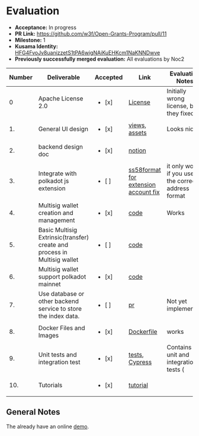 # Evaluation

* **Acceptance:** In progress
* **PR Link:** https://github.com/w3f/Open-Grants-Program/pull/11
* **Milestone:** 1
* **Kusama Identity:** [HFG4FvoJv8uanizzetS1tPA6wigNAiKuEHKcm1NaKNNDwve](https://polkascan.io/pre/kusama/account/HFG4FvoJv8uanizzetS1tPA6wigNAiKuEHKcm1NaKNNDwve)
* **Previously successfully merged evaluation:** All evaluations by Noc2

| Number | Deliverable | Accepted | Link | Evaluation Notes |
| ------------- | ------------- | ------------- | ------------- |------------- |
| 0 |  Apache License 2.0 | <ul><li>[x] </li></ul> | [License](https://github.com/itering/subscan-multisig-ui/commit/08bae220f0bf46c2f6375bcb912273a7f1d95a5b) |  Initially wrong license, but they fixed it |
| 1. | General UI design |<ul><li>[x] </li></ul>| [views](https://github.com/itering/subscan-multisig-ui/tree/main/src/views), [assets](https://github.com/itering/subscan-multisig-ui/tree/main/src/assets) | Looks nice
| 2. | backend design doc |<ul><li>[x] </li></ul>| [notion](https://www.notion.so/backend-doc-e7b4f79ede7b4d9cb39a52769c2aab2d) |
| 3. | Integrate with polkadot js extension |<ul><li>[ ] </li></ul>| [ss58format for extension account fix](https://github.com/itering/subscan-multisig-ui/commit/2aa5f4c9a1f26fd2da763eef406bdd66157d326f) | it only works if you use the correct address format
| 4. | Multisig wallet creation and management |<ul><li>[x] </li></ul>| [code](https://github.com/itering/subscan-multisig-ui) | Works
| 5. | Basic Multisig Extrinsic(transfer) create and process in Multisig wallet |<ul><li>[ ] </li></ul>| [code](https://github.com/itering/subscan-multisig-ui) |
| 6. | Multisig wallet support polkadot mainnet |<ul><li>[x] </li></ul>| [code](https://github.com/itering/subscan-multisig-ui) |
| 7. | Use database or other backend service to store the index data.|<ul><li>[ ] </li></ul>| [pr](https://github.com/itering/subscan-multisig-ui/commit/30f83b4a4d9f0f060c46db103cee3125e8f0e487) | Not yet implemented
| 8. | Docker Files and Images |<ul><li>[x] </li></ul>| [Dockerfile](https://github.com/itering/subscan-multisig-ui/blob/main/Dockerfile) | works
| 9. | Unit tests and integration test |<ul><li>[x] </li></ul>| [tests](https://github.com/itering/subscan-multisig-ui/tree/main/tests), [Cypress](https://github.com/itering/subscan-multisig-ui/tree/main/cypress) | Contains unit and integration tests (
| 10. | Tutorials |<ul><li>[x] </li></ul>| [tutorial](https://github.com/itering/subscan-multisig-ui#tutorial) |

## General Notes

The already have an online [demo](https://multisig.subscan.io.l2me.com/). 
